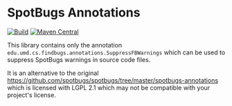# SpotBugs Annotations

[![Build](https://github.com/wcm-io/io.wcm.tooling.spotbugs.annotations/workflows/Build/badge.svg?branch=develop)](https://github.com/wcm-io/io.wcm.tooling.spotbugs.annotations/actions?query=workflow%3ABuild+branch%3Adevelop)
[![Maven Central](https://img.shields.io/maven-central/v/io.wcm.tooling.spotbugs/io.wcm.tooling.spotbugs.annotations)](https://repo1.maven.org/maven2/io/wcm/tooling/spotbugs/io.wcm.tooling.spotbugs.annotations)

This library contains only the annotation `edu.umd.cs.findbugs.annotations.SuppressFBWarnings` which can be used to suppress SpotBugs warnings in source code files.

It is an alternative to the original https://github.com/spotbugs/spotbugs/tree/master/spotbugs-annotations which is licensed with LGPL 2.1 which may not be compatible with your project's license.

